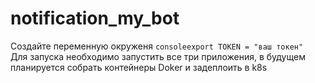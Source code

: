 # notification_my_bot

Создайте переменную окруженя 
```consoleexport TOKEN = "ваш токен" ```
Для запуска необходимо запустить все три приложения, в будущем планируется собрать контейнеры Doker и задеплоить в k8s
